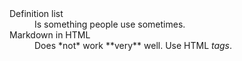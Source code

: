 
[meta-date]: <> (2020-03-29T18:09:20.348Z)
[meta-branch]: <> (master)
[meta-commit]: <> (none)
[meta-user]: <> (Gabriel Crowe)

<dl>
  <dt>Definition list</dt>
  <dd>Is something people use sometimes.</dd>

  <dt>Markdown in HTML</dt>
  <dd>Does *not* work **very** well. Use HTML <em>tags</em>.</dd>
</dl>